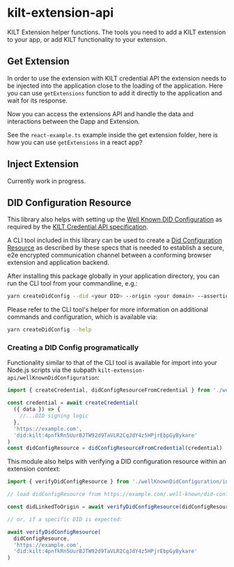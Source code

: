 # kilt-extension-api

KILT Extension helper functions. The tools you need to add a KILT extension to your app, or add KILT functionality to your extension.

## Get Extension

In order to use the extension with KILT credential API the extension needs to be injected into the application close to the loading of the application. Here you can use `getExtensions` function to add it directly to the application and wait for its response.

Now you can access the extensions API and handle the data and interactions between the Dapp and Extension.

See the `react-example.ts` example inside the get extension folder, here is how you can use `getExtensions` in a react app?

## Inject Extension

Currently work in progress.

## DID Configuration Resource

This library also helps with setting up the [Well Known DID Configuration](https://identity.foundation/.well-known/resources/did-configuration/) as required by the [KILT Credential API specification](https://github.com/KILTprotocol/spec-ext-credential-api).

A CLI tool included in this library can be used to create a [Did Configuration Resource](https://identity.foundation/.well-known/resources/did-configuration/#did-configuration-resource) as described by these specs that is needed to establish a secure, e2e encrypted communication channel between a conforming browser extension and application backend.

After installing this package globally in your application directory, you can run the CLI tool from your commandline, e.g.:

```bash
yarn createDidConfig --did <your DID> --origin <your domain> --assertionMethod <id of your DIDs assertionMethod key> --seed <seed or mnemonic of the assertionMethod key>
```

Please refer to the CLI tool's helper for more information on additional commands and configuration, which is available via:

```bash
yarn createDidConfig --help
```

### Creating a DID Config programatically

Functionality similar to that of the CLI tool is available for import into your Node.js scripts via the subpath `kilt-extension-api/wellKnownDidConfiguration`:

```ts
import { createCredential, didConfigResourceFromCredential } from './wellKnownDidConfiguration/index.js'

const credential = await createCredential(
  ({ data }) => {
    //...DID signing logic
  },
  'https://example.com',
  'did:kilt:4pnfkRn5UurBJTW92d9TaVLR2CqJdY4z5HPjrEbpGyBykare'
)
const didConfigResource = didConfigResourceFromCredential(credential)
```

This module also helps with verifying a DID configuration resource within an extension context:

```ts
import { verifyDidConfigResource } from './wellKnownDidConfiguration/index.js'

// load didConfigResource from https://example.com/.well-known/did-configuration.json

const didLinkedToOrigin = await verifyDidConfigResource(didConfigResource, 'https://example.com')

// or, if a specific DID is expected:

await verifyDidConfigResource(
  didConfigResource,
  'https://example.com',
  'did:kilt:4pnfkRn5UurBJTW92d9TaVLR2CqJdY4z5HPjrEbpGyBykare'
)
```
